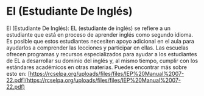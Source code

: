 # El (Estudiante De Inglés)
El (Estudiante De Inglés): EL (estudiante de inglés) se refiere a un estudiante que está en proceso de aprender inglés como segundo idioma. Es posible que estos estudiantes necesiten apoyo adicional en el aula para ayudarlos a comprender las lecciones y participar en ellas. Las escuelas ofrecen programas y recursos especializados para ayudar a los estudiantes de EL a desarrollar su dominio del inglés y, al mismo tiempo, cumplir con los estándares académicos en otras materias.
Puedes encontrar más sobre esto en: [https://rcselpa.org/uploads/files/files/IEP%20Manual%2007-22.pdf](https://rcselpa.org/uploads/files/files/IEP%20Manual%2007-22.pdf)